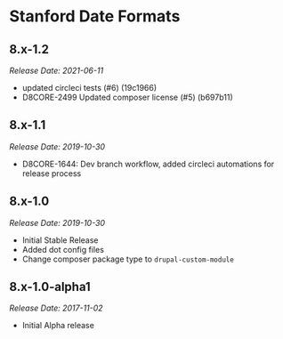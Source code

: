 # Stanford Date Formats

8.x-1.2
--------------------------------------------------------------------------------
_Release Date: 2021-06-11_

- updated circleci tests (#6) (19c1966)
- D8CORE-2499 Updated composer license (#5) (b697b11)

8.x-1.1
--------------------------------------------------------------------------------
_Release Date: 2019-10-30_

- D8CORE-1644: Dev branch workflow, added circleci automations for release process

8.x-1.0
--------------------------------------------------------------------------------
_Release Date: 2019-10-30_

- Initial Stable Release
- Added dot config files
- Change composer package type to `drupal-custom-module`

8.x-1.0-alpha1
--------------------------------------------------------------------------------
_Release Date: 2017-11-02_
- Initial Alpha release

